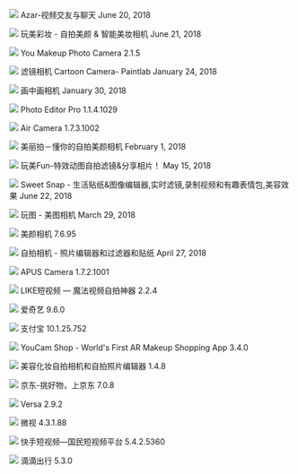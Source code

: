 ![](https://github.com/nihui/ncnn-assets/raw/master/20180626/com.azarlive.android.png) Azar-视频交友与聊天 June 20, 2018

![](https://github.com/nihui/ncnn-assets/raw/master/20180626/com.cyberlink.youcammakeup.png) 玩美彩妆 - 自拍美颜 & 智能美妆相机 June 21, 2018

![](https://github.com/nihui/ncnn-assets/raw/master/20180626/com.fotoable.makeup.png) You Makeup Photo Camera 2.1.5

![](https://github.com/nihui/ncnn-assets/raw/master/20180626/com.fotoable.cartoon.cam.png) 滤镜相机 Cartoon Camera- Paintlab January 24, 2018

![](https://github.com/nihui/ncnn-assets/raw/master/20180626/com.pipcamera.activity.png) 画中画相机 January 30, 2018

![](https://github.com/nihui/ncnn-assets/raw/master/20180626/com.hefe.pro.editor.png) Photo Editor Pro 1.1.4.1029

![](https://github.com/nihui/ncnn-assets/raw/master/20180626/com.apus.camera.id.png) Air Camera 1.7.3.1002

![](https://github.com/nihui/ncnn-assets/raw/master/20180626/com.fotoable.fotobeauty.png) 美丽拍－懂你的自拍美颜相机 February 1, 2018

![](https://github.com/nihui/ncnn-assets/raw/master/20180626/com.perfectcorp.ycf.png) 玩美Fun-特效动图自拍滤镜&分享相片！ May 15, 2018

![](https://github.com/nihui/ncnn-assets/raw/master/20180626/com.ufotosoft.justshot.png) Sweet Snap - 生活贴纸&图像编辑器,实时滤镜,录制视频和有趣表情包,美容效果 June 22, 2018

![](https://github.com/nihui/ncnn-assets/raw/master/20180626/com.wantu.activity.png) 玩图 - 美图相机 March 29, 2018

![](https://github.com/nihui/ncnn-assets/raw/master/20180626/com.meitu.meiyancamera.png) 美颜相机 7.6.95

![](https://github.com/nihui/ncnn-assets/raw/master/20180626/com.lyrebirdstudio.colorizer.lite.png) 自拍相机 - 照片编辑器和过滤器和贴纸 April 27, 2018

![](https://github.com/nihui/ncnn-assets/raw/master/20180626/com.apusapps.fulakora.png) APUS Camera 1.7.2.1001

![](https://github.com/nihui/ncnn-assets/raw/master/20180626/video.like.png) LIKE短视频 — 魔法视频自拍神器 2.2.4

![](https://github.com/nihui/ncnn-assets/raw/master/20180626/com.qiyi.video.png) 爱奇艺 9.6.0

![](https://github.com/nihui/ncnn-assets/raw/master/20180626/com.eg.android.AlipayGphone.png) 支付宝 10.1.25.752

![](https://github.com/nihui/ncnn-assets/raw/master/20180626/com.perfectcorp.beautycircle.png) YouCam Shop - World's First AR Makeup Shopping App 3.4.0

![](https://github.com/nihui/ncnn-assets/raw/master/20180626/com.lyrebirdstudio.beauty.png) 美容化妆自拍相机和自拍照片编辑器 1.4.8

![](https://github.com/nihui/ncnn-assets/raw/master/20180626/com.jingdong.app.mall.png) 京东-挑好物，上京东 7.0.8

![](https://github.com/nihui/ncnn-assets/raw/master/20180626/com.versa.png) Versa 2.9.2

![](https://github.com/nihui/ncnn-assets/raw/master/20180626/com.tencent.weishi.png) 微视 4.3.1.88

![](https://github.com/nihui/ncnn-assets/raw/master/20180626/com.smile.gifmaker.png) 快手短视频—国民短视频平台 5.4.2.5360

![](https://github.com/nihui/ncnn-assets/raw/master/20180626/com.sdu.didi.psnger.png) 滴滴出行 5.3.0

